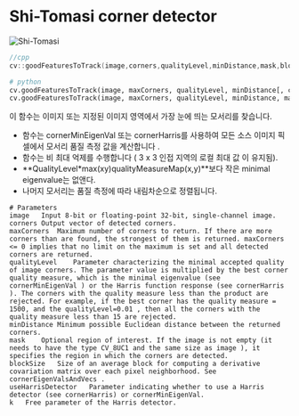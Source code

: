 # Shi-Tomasi corner detector
![Shi-Tomasi](https://docs.opencv.org/3.4/good_features_to_track_Shi_Tomasi.jpg)   

```cpp
//cpp
cv::goodFeaturesToTrack(image,corners,qualityLevel,minDistance,mask,blockSize=3,useHarrisDetector=false,k)
```
```python
# python
cv.goodFeaturesToTrack(image, maxCorners, qualityLevel, minDistance[, corners[, mask[, blockSize[, useHarrisDetector[, k]]]]]) -> corners
cv.goodFeaturesToTrack(image, maxCorners, qualityLevel, minDistance, mask, blockSize, gradientSize[, corners[, useHarrisDetector[, k]]]) -> corners
```

이 함수는 이미지 또는 지정된 이미지 영역에서 가장 눈에 띄는 모서리를 찾습니다.   
* 함수는 cornerMinEigenVal 또는 cornerHarris를 사용하여 모든 소스 이미지 픽셀에서 모서리 품질 측정 값을 계산합니다 .   
* 함수는 비 최대 억제를 수행합니다 ( 3 x 3 인접 지역의 로컬 최대 값 이 유지됨).   
* **QualityLevel*max(xy)qualityMeasureMap(x,y)**보다 작은 minimal eigenvalue는 없앤다.   
* 나머지 모서리는 품질 측정에 따라 내림차순으로 정렬됩니다.   

```
# Parameters
image	Input 8-bit or floating-point 32-bit, single-channel image.
corners	Output vector of detected corners.
maxCorners	Maximum number of corners to return. If there are more corners than are found, the strongest of them is returned. maxCorners <= 0 implies that no limit on the maximum is set and all detected corners are returned.
qualityLevel	Parameter characterizing the minimal accepted quality of image corners. The parameter value is multiplied by the best corner quality measure, which is the minimal eigenvalue (see cornerMinEigenVal ) or the Harris function response (see cornerHarris ). The corners with the quality measure less than the product are rejected. For example, if the best corner has the quality measure = 1500, and the qualityLevel=0.01 , then all the corners with the quality measure less than 15 are rejected.
minDistance	Minimum possible Euclidean distance between the returned corners.
mask	Optional region of interest. If the image is not empty (it needs to have the type CV_8UC1 and the same size as image ), it specifies the region in which the corners are detected.
blockSize	Size of an average block for computing a derivative covariation matrix over each pixel neighborhood. See cornerEigenValsAndVecs .
useHarrisDetector	Parameter indicating whether to use a Harris detector (see cornerHarris) or cornerMinEigenVal.
k	Free parameter of the Harris detector.
```

